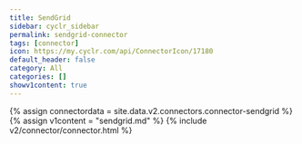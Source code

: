 ```yaml
---
title: SendGrid
sidebar: cyclr_sidebar
permalink: sendgrid-connector
tags: [connector]
icon: https://my.cyclr.com/api/ConnectorIcon/17180
default_header: false
category: All
categories: []
showv1content: true
---
```

{% assign connectordata = site.data.v2.connectors.connector-sendgrid %}
{% assign v1content = "sendgrid.md" %}
{% include v2/connector/connector.html %}	